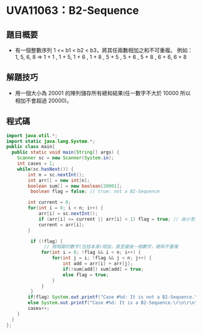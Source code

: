 # UVA11063：B2-Sequence

## 題目概要

- 有一個整數序列 1 <= b1 < b2 < b3，將其任兩數相加之和不可重複。
  例如：1, 5, 6, 8 => 1 + 1 , 1 + 5, 1 + 6 , 1 + 8 , 5 + 5 , 5 + 6 , 5 + 8 , 6 + 6, 6 + 8

## 解題技巧

- 用一個大小為 20001 的陣列儲存所有總和結果(任一數字不大於 10000 所以相加不會超過 20000)。

## 程式碼

```java
import java.util.*;
import static java.lang.System.*;
public class main{
  public static void main(String[] args) {
    Scanner sc = new Scanner(System.in);
    int cases = 1;
    while(sc.hasNext()) {
        int n = sc.nextInt();
        int arr[] = new int[n];
        boolean sum[] = new boolean[20001];
         boolean flag = false; // true: not a B2-Sequence

        int current = 0;
        for(int i = 0; i < n; i++) {
            arr[i] = sc.nextInt();
            if (arr[i] <= current || arr[i] < 1) flag = true; // 由小至大，數字不能重複
            current = arr[i];
        }

         if (!flag) {
              // 將相鄰的數字(包括本身)相加，直至最後一個數字，總和不重複
             for(int i = 0; !flag && i < n; i++) {
                 for(int j = i; !flag && j < n; j++) {
                     int add = arr[i] + arr[j];
                     if(!sum[add]) sum[add] = true;
                     else flag = true;
                 }
             }
         }
        if(flag) System.out.printf("Case #%d: It is not a B2-Sequence.\r\n\r\n", cases);
        else System.out.printf("Case #%d: It is a B2-Sequence.\r\n\r\n", cases);
        cases++;
    }
  }
};
```
